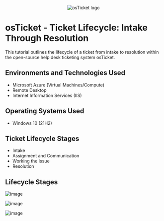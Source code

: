 <p align="center">
<img src="https://i.imgur.com/Clzj7Xs.png" alt="osTicket logo"/>
</p>

<h1>osTicket - Ticket Lifecycle: Intake Through Resolution</h1>
This tutorial outlines the lifecycle of a ticket from intake to resolution within the open-source help desk ticketing system osTicket.<br />



<h2>Environments and Technologies Used</h2>

- Microsoft Azure (Virtual Machines/Compute)
- Remote Desktop
- Internet Information Services (IIS)

<h2>Operating Systems Used </h2>

- Windows 10</b> (21H2)

<h2>Ticket Lifecycle Stages</h2>

- Intake
- Assignment and Communication
- Working the Issue
- Resolution

<h2>Lifecycle Stages</h2>


![image](https://github.com/user-attachments/assets/42f7da18-b136-488f-b61b-fc9aa0c32bee)




![image](https://github.com/user-attachments/assets/0652e5b8-433d-4f26-bace-f1334510a8d1)

![image](https://github.com/user-attachments/assets/50422001-f581-4cab-a0ba-6e9cbba43ed5)
